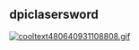 ## dpiclasersword
[![cooltext480640931108808.gif](https://i.postimg.cc/mgvrgp0Y/cooltext480640931108808.gif)](https://postimg.cc/BjC3hpZb)

<!--
**subfreak/SUBFREAK** is a ✨ _special_ ✨ repository because its `README.md` (this file) appears on your GitHub profile.


